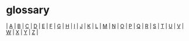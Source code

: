 # glossary



| 
[A](a/index.md) |
[B](b/index.md) |
[C](c/index.md) | 
[D](d/index.md) | 
[E](e/index.md) | 
[F](f/index.md) | 
[G](g/index.md) | 
[H](h/index.md) | 
[I](i/index.md) | 
[J](j/index.md) | 
[K](k/index.md) | 
[L](l/index.md) | 
[M](m/index.md) | 
[N](n/index.md) | 
[O](o/index.md) | 
[P](p/index.md) | 
[Q](q/index.md) | 
[R](r/index.md) | 
[S](s/index.md) | 
[T](t/index.md) | 
[U](u/index.md) | 
[V](v/index.md) | 
[W](w/index.md) | 
[X](x/index.md) | 
[Y](y/index.md) | 
[Z](z/index.md) |
